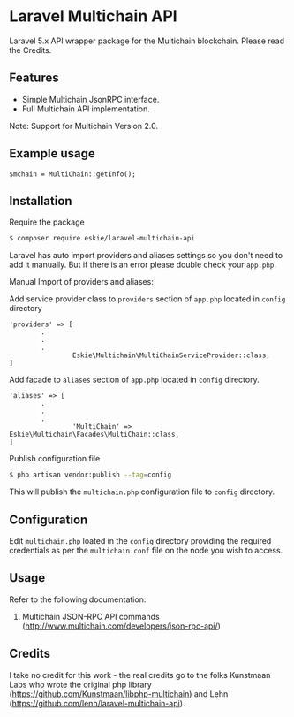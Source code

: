 # Laravel Multichain API

Laravel 5.x API wrapper package for the Multichain blockchain. Please read the Credits. 

## Features
- Simple Multichain JsonRPC interface.
- Full Multichain API implementation.

Note: Support for Multichain Version 2.0.  

## Example usage
```
$mchain = MultiChain::getInfo();
```

## Installation
Require the package 
``` bash
$ composer require eskie/laravel-multichain-api
```

Laravel has auto import providers and aliases settings so you don't need to add it manually.
But if there is an error please double check your `app.php`.

Manual Import of providers and aliases:

Add service provider class to `providers` section of `app.php` located in `config` directory 
``` 
'providers' => [
        .
        .
        .
		        Eskie\Multichain\MultiChainServiceProvider::class,
]
```
Add facade to `aliases` section of `app.php` located in `config` directory. 
``` 
'aliases' => [
        .
        .
        .
		        'MultiChain' => Eskie\Multichain\Facades\MultiChain::class,
]
```


Publish configuration file
``` bash
$ php artisan vendor:publish --tag=config
```
This will publish the `multichain.php` configuration file to `config` directory.

## Configuration
Edit `multichain.php` loated in the `config` directory providing the required credentials as per the `multichain.conf` file on the node you wish to access.

## Usage
Refer to the following documentation:

1. Multichain JSON-RPC API commands (http://www.multichain.com/developers/json-rpc-api/)

## Credits
I take no credit for this work - the real credits go to the folks Kunstmaan Labs who wrote the original php library (https://github.com/Kunstmaan/libphp-multichain) and Lehn (https://github.com/lenh/laravel-multichain-api).